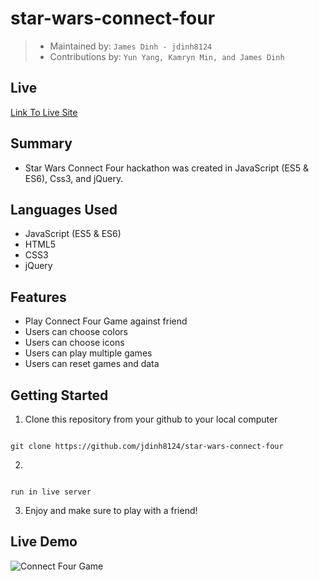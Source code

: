 # star-wars-connect-four

> - Maintained by: `James Dinh - jdinh8124`
> - Contributions by: `Yun Yang, Kamryn Min, and James Dinh`

## Live
[Link To Live Site](https://sw-connect-four.jamestdinh.com/)


## Summary
- Star Wars Connect Four hackathon was created in JavaScript (ES5 & ES6), Css3, and jQuery.

## Languages Used
- JavaScript (ES5 & ES6)
- HTML5
- CSS3
- jQuery

## Features
- Play Connect Four Game against friend
- Users can choose colors
- Users can choose icons
- Users can play multiple games
- Users can reset games and data


## Getting Started

1. Clone this repository from your github to your local computer
```

git clone https://github.com/jdinh8124/star-wars-connect-four

```
2. 
```

run in live server

```

3. Enjoy and make sure to play with a friend!

## Live Demo
![Connect Four Game](demo.gif)

